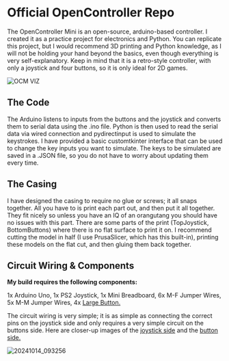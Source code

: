 # Official OpenController Repo
The OpenController Mini is an open-source, arduino-based controller. I created it as a practice project for electronics and Python.
You can replicate this project, but I would recommend 3D printing and Python knowledge, as I will not be holding your hand beyond the basics, even though everything is very self-explanatory. Keep in mind that it is a retro-style controller, with only a joystick and four buttons, so it is only ideal for 2D games.

![OCM VIZ](https://github.com/user-attachments/assets/c6f58a39-a297-48e4-ac0e-a1a6726f4c17)

## The Code
The Arduino listens to inputs from the buttons and the joystick and converts them to serial data using the .ino file. Python is then used to read the serial data via wired connection and pydirectinput is used to simulate the keystrokes. I have provided a basic customtkinter interface that can be used to change the key inputs you want to simulate. The keys to be simulated are saved in a .JSON file, so you do not have to worry about updating them every time.

## The Casing
I have designed the casing to require no glue or screws; it all snaps together. All you have to is print each part out, and then put it all together. They fit nicely so unless you have an IQ of an orangutang you should have no issues with this part. There are some parts of the print (TopJoystick, BottomButtons) where there is no flat surface to print it on. I recommend cutting the model in half (I use PrusaSlicer, which has this built-in), printing these models on the flat cut, and then gluing them back together.

## Circuit Wiring & Components

**My build requires the following components:**

1x Arduino Uno, 1x PS2 Joystick, 1x Mini Breadboard, 6x M-F Jumper Wires, 5x M-M Jumper Wires, 4x [Large Button.](https://dratek.cz/arduino/51540-sada-25-tlacitek-s-klobouckem-pro-arduino.html?gad_source=1&gclid=Cj0KCQjwgrO4BhC2ARIsAKQ7zUml_egRMIRf2p1JnSM8FwFwj0xu_ihA7Mek4BJJZqU5DG4Dg1_uwK4aAiw_EALw_wcB)

The circuit wiring is very simple; it is as simple as connecting the correct pins on the joystick side and only requires a very simple circuit on the buttons side. Here are closer-up images of the [joystick side](https://ibb.co/fYb3rfb) and the [button side.](https://ibb.co/fFZ69Yt)

![20241014_093256](https://github.com/user-attachments/assets/a2cb2cf1-75ce-4f66-b78b-7ce3f68d77d4)
